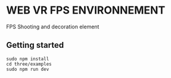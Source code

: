 # WEB VR FPS ENVIRONNEMENT

FPS Shooting and decoration element

## Getting started

    sudo npm install
    cd three/examples
    sudo npm run dev
